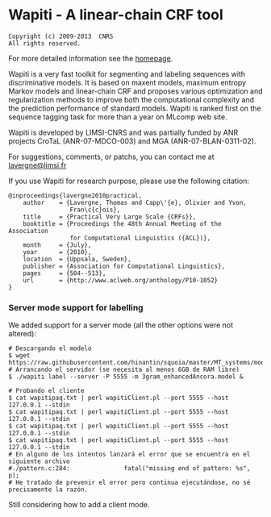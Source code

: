 # Wapiti - A linear-chain CRF tool

    Copyright (c) 2009-2013  CNRS
    All rights reserved.

For more detailed information see the [homepage](http://wapiti.limsi.fr).

Wapiti is a very fast toolkit for segmenting and labeling sequences with
discriminative models. It is based on maxent models, maximum entropy Markov
models and linear-chain CRF and proposes various optimization and regularization
methods to improve both the computational complexity and the prediction
performance of standard models. Wapiti is ranked first on the sequence tagging
task for more than a year on MLcomp web site.

Wapiti is developed by LIMSI-CNRS and was partially funded by ANR projects
CroTaL (ANR-07-MDCO-003) and MGA (ANR-07-BLAN-0311-02).

For suggestions, comments, or patchs, you can contact me at lavergne@limsi.fr

If you use Wapiti for research purpose, please use the following citation:

    @inproceedings{lavergne2010practical,
        author    = {Lavergne, Thomas and Capp\'{e}, Olivier and Yvon,
                     Fran\c{c}ois},
        title     = {Practical Very Large Scale {CRFs}},
        booktitle = {Proceedings the 48th Annual Meeting of the Association
                     for Computational Linguistics ({ACL})},
        month     = {July},
        year      = {2010},
        location  = {Uppsala, Sweden},
        publisher = {Association for Computational Linguistics},
        pages     = {504--513},
        url       = {http://www.aclweb.org/anthology/P10-1052}
    }

### Server mode support for labelling

We added support for a server mode (all the other options were not altered):

```
# Descargando el modelo
$ wget https://raw.githubusercontent.com/hinantin/squoia/master/MT_systems/models/3gram_enhancedAncora.model
# Arrancando el servidor (se necesita al menos 6GB de RAM libre)
$ ./wapiti label --server -P 5555 -m 3gram_enhancedAncora.model &

# Probando el cliente
$ cat wapitipaq.txt | perl wapitiClient.pl --port 5555 --host 127.0.0.1 --stdin
$ cat wapitipaq.txt | perl wapitiClient.pl --port 5555 --host 127.0.0.1 --stdin
$ cat wapitipaq.txt | perl wapitiClient.pl --port 5555 --host 127.0.0.1 --stdin
$ cat wapitipaq.txt | perl wapitiClient.pl --port 5555 --host 127.0.0.1 --stdin
# En alguno de los intentos lanzará el error que se encuentra en el siguiente archivo
#./pattern.c:284:				fatal("missing end of pattern: %s", p);
# He tratado de prevenir el error pero continua ejecutándose, no sé precisamente la razón.
```

Still considering how to add a client mode.


